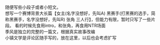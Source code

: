 随便写些小段子或者小短文。  
想写一个赛博背景大长篇【女主(名字没想好，先叫A) 黑赛手(打黑赛的选手，简称黑赛手，名字没想好，先叫R) 张角    三人行】，但能力有限，暂时只写了一些片段。  看的时候先食用intro，和张角，再食用NTR场面  
季风是独立的完整的一篇文，根据真实故事改编  
小镇文学是评论区随手写的，放在这里，以后也会考虑扩写
